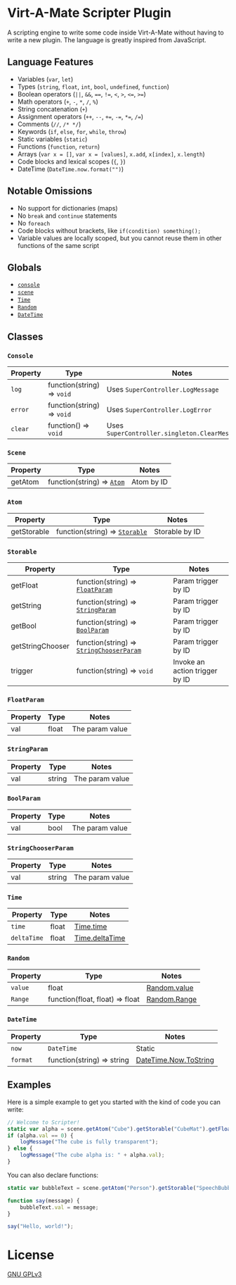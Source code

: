 # Virt-A-Mate Scripter Plugin

A scripting engine to write some code inside Virt-A-Mate without having to write a new plugin. The language is greatly inspired from JavaScript.

## Language Features

- Variables (`var`, `let`)
- Types (`string`, `float`, `int`, `bool`, `undefined`, `function`)
- Boolean operators (`||`, `&&`, `==`, `!=`, `<`, `>`, `<=`, `>=`)
- Math operators (`+`, `-`, `*`, `/`, `%`)
- String concatenation (`+`)
- Assignment operators (`++`, `--`, `+=`, `-=`, `*=`, `/=`)
- Comments (`//`, `/* */`)
- Keywords (`if`, `else`, `for`, `while`, `throw`)
- Static variables (`static`)
- Functions (`function`, `return`)
- Arrays (`var x = []`, `var x = [values]`, `x.add`, `x[index]`, `x.length`)
- Code blocks and lexical scopes (`{`, `}`)
- DateTime (`DateTime.now.format("")`)

## Notable Omissions

- No support for dictionaries (maps)
- No `break` and `continue` statements
- No `foreach`
- Code blocks without brackets, like `if(condition) something();`
- Variable values are locally scoped, but you cannot reuse them in other functions of the same script

## Globals

- [`console`](#console)
- [`scene`](#scene)
- [`Time`](#time)
- [`Random`](#random)
- [`DateTime`](#dateTime)

## Classes

### `Console`

| Property | Type                       | Notes                                             |
|----------|----------------------------|---------------------------------------------------|
| `log`    | function(string) => `void` | Uses `SuperController.LogMessage`                 |
| `error`  | function(string) => `void` | Uses `SuperController.LogError`                   |
| `clear`  | function() => `void`       | Uses `SuperController.singleton.ClearMessages();` |

### `Scene`

| Property | Type                                | Notes      |
|----------|-------------------------------------|------------|
| getAtom  | function(string) => [`Atom`](#atom) | Atom by ID |

### `Atom`

| Property    | Type                                        | Notes          |
|-------------|---------------------------------------------|----------------|
| getStorable | function(string) => [`Storable`](#storable) | Storable by ID |

### `Storable`

| Property         | Type                                                            | Notes                          |
|------------------|-----------------------------------------------------------------|--------------------------------|
| getFloat         | function(string) => [`FloatParam`](#floatParam)                 | Param trigger by ID            |
| getString        | function(string) => [`StringParam`](#stringParam)               | Param trigger by ID            |
| getBool          | function(string) => [`BoolParam`](#boolParam)                   | Param trigger by ID            |
| getStringChooser | function(string) => [`StringChooserParam`](#stringChooserParam) | Param trigger by ID            |
| trigger          | function(string) => `void`                                      | Invoke an action trigger by ID |

### `FloatParam`

| Property | Type  | Notes           |
|----------|-------|-----------------|
| val      | float | The param value |

### `StringParam`

| Property | Type   | Notes           |
|----------|--------|-----------------|
| val      | string | The param value |

### `BoolParam`

| Property | Type | Notes           |
|----------|------|-----------------|
| val      | bool | The param value |

### `StringChooserParam`

| Property | Type   | Notes           |
|----------|--------|-----------------|
| val      | string | The param value |

### `Time`

| Property    | Type  | Notes                                                                          |
|-------------|-------|--------------------------------------------------------------------------------|
| `time`      | float | [Time.time](https://docs.unity3d.com/ScriptReference/Time-time.html)           |
| `deltaTime` | float | [Time.deltaTime](https://docs.unity3d.com/ScriptReference/Time-deltaTime.html) |

### `Random`

| Property | Type                            | Notes                                                                      |
|----------|---------------------------------|----------------------------------------------------------------------------|
| `value`  | float                           | [Random.value](https://docs.unity3d.com/ScriptReference/Random-value.html) |
| `Range`  | function(float, float) => float | [Random.Range](https://docs.unity3d.com/ScriptReference/Random.Range.html) |

### `DateTime`

| Property | Type                       | Notes                                                                                                               |
|----------|----------------------------|---------------------------------------------------------------------------------------------------------------------|
| `now`    | `DateTime`                 | Static                                                                                                              |
| `format` | function(string) => string | [DateTime.Now.ToString](https://docs.microsoft.com/en-us/dotnet/api/system.datetime.tostring?view=netframework-4.8) |

## Examples

Here is a simple example to get you started with the kind of code you can write:

```js
// Welcome to Scripter!
static var alpha = scene.getAtom("Cube").getStorable("CubeMat").getFloat("Alpha Adjust");
if (alpha.val == 0) {
    logMessage("The cube is fully transparent");
} else {
    logMessage("The cube alpha is: " + alpha.val);
}
```

You can also declare functions:

```js
static var bubbleText = scene.getAtom("Person").getStorable("SpeechBubble").getString("bubbleText");

function say(message) {
    bubbleText.val = message;
}

say("Hello, world!");
```

# License

[GNU GPLv3](LICENSE.md)

